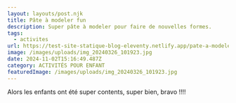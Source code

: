 ```yaml
---
layout: layouts/post.njk
title: Pâte à modeler fun
description: Super pâte à modeler pour faire de nouvelles formes.
tags:
  - activites
url: https://test-site-statique-blog-eleventy.netlify.app/pate-a-modeler-fun
image: /images/uploads/img_20240326_101923.jpg
date: 2024-11-02T15:16:49.487Z
category: ACTIVITÉS POUR ENFANT
featuredImage: /images/uploads/img_20240326_101923.jpg
---
```

Alors les enfants ont été super contents, super bien, bravo !!!!